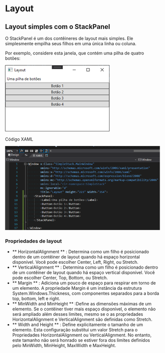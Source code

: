 # Layout

## Layout simples com o StackPanel
<p>O StackPanel é um dos contêineres de layout mais simples. Ele simplesmente empilha seus filhos em uma única linha ou coluna.</p>
<p>Por exemplo, considere esta janela, que contém uma pilha de quatro botões:</p>

![SimpleStackPanel](https://github.com/DiogoBarbosaSilvaSousa/pro-wpf-in-csharp/blob/main/parte-1-fundamentos/capitulo-3-layout/09.png)

<p>Código XAML</p>

![SimpleStackPanel](https://github.com/DiogoBarbosaSilvaSousa/pro-wpf-in-csharp/blob/main/parte-1-fundamentos/capitulo-3-layout/10.png)

### Propriedades de layout

- ** HorizontalAlignment ** : Determina como um filho é posicionado dentro de um contêiner de layout quando há espaço horizontal disponível. Você pode escolher Center, Left, Right, ou Stretch.
- ** VerticalAlignment ** : Determina como um filho é posicionado dentro de um contêiner de layout quando há espaço vertical disponível. Você pode escolher Center, Top, Bottom, ou Stretch.
- ** Margin ** : Adiciona um pouco de espaço para respirar em torno de um elemento. A propriedade Margin é um instância da estrutura System.Windows.Thickness, com componentes separados
para a borda top, bottom, left e right.
- ** MinWidth and MinHeight ** :Define as dimensões máximas de um elemento. Se o contêiner tiver mais espaço disponível, o elemento não será ampliado além desses limites, mesmo se o
as propriedades HorizontalAlignment e VerticalAlignment são definidas como Stretch.
- ** Width and Height ** : Define explicitamente o tamanho de um elemento. Esta configuração substitui um valor Stretch para o Propriedades HorizontalAlignment ou VerticalAlignment. No entanto, este tamanho não será honrado se estiver fora dos limites definidos pelo MinWidth, MinHeight, MaxWidth e MaxHeight.
